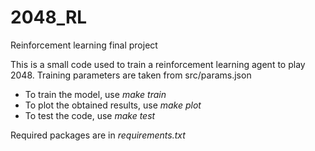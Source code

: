 # 2048_RL
Reinforcement learning final project  

This is a small code used to train a reinforcement learning agent to play 2048. Training parameters are taken from src/params.json
- To train the model, use *make train*
- To plot the obtained results, use *make plot*
- To test the code, use *make test*

Required packages are in _requirements.txt_

